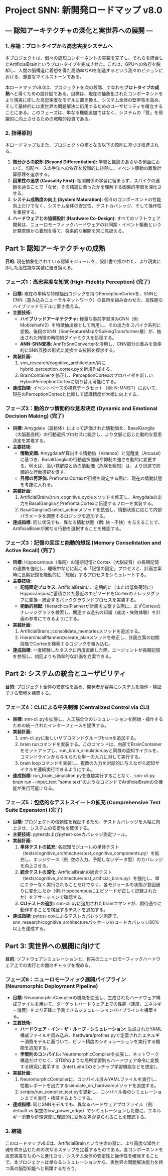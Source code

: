 # **Project SNN: 新開発ロードマップ v8.0**

## **― 認知アーキテクチャの深化と実世界への展開 ―**

### **1\. 序論：プロトタイプから高忠実度システムへ**

本プロジェクトは、個々の認知コンポーネントの実装を完了し、それらを統合したArtificialBrainというプロトタイプを完成させた。これは、GPUへの依存を脱却し、人間の脳構造に着想を得た高効率なAIを創造するという我々のビジョンにおける、重要なマイルストーンである。

本ロードマップv8.0は、プロジェクトを次の段階、すなわち**プロトタイプの成熟**へと導くための設計図である。目標は、現在の抽象化されたコンポーネントをより現実に即した高忠実度なモデルに置き換え、システム全体の堅牢性を高め、そして最終的には実世界の問題解決に応用するためのユーザビリティを確立することにある。このフェーズは、単なる機能追加ではなく、システムの「質」を飛躍的に向上させるための戦略的投資である。

### **2\. 指導原則**

本ロードマップもまた、プロジェクトの核となる以下の原則に基づき推進される。

1. **微分からの脱却 (Beyond Differentiation):** 学習と推論のあらゆる側面において、勾配ベースの手法への依存を段階的に排除し、イベント駆動の離散計算原理を追求する。  
2. **因果性の追求 (Causality First):** 相関関係の学習に留まらず、スパイクの連鎖を辿ることで「なぜ」その結論に至ったかを理解する因果的学習を深化させる。  
3. **システム成熟度の向上 (System Maturation):** 個々のコンポーネントの性能向上だけでなく、システム全体の安定性、テストカバレッジ、そして操作性を重視する。  
4. **ハードウェアとの協調設計 (Hardware Co-Design):** すべてのソフトウェア開発は、ニューロモーフィックハードウェアの非同期・イベント駆動という計算原理から着想を得て、将来的な展開を常に見据える。

## **Part 1: 認知アーキテクチャの成熟**

**目的:** 現在抽象化されている認知モジュールを、設計書で描かれた、より現実に即した高性能な実装に置き換える。

### **フェーズ1：高忠実度な知覚 (High-Fidelity Perception) (完了)**

* **目標:** 現在の単純な特徴抽出ロジックを持つPerceptionCortexを、SNNとCNN（畳み込みニューラルネットワーク）の長所を組み合わせた、高性能なハイブリッドモデルに置き換える。  
* **主要技術:**  
  * **ハイブリッドアーキテクチャ:** 軽量な事前学習済みCNN（例: MobileNetV2）を特徴抽出器として利用し、その出力をスパイク系列に変換。後段のSNN（SomFeatureMapやSpikingTransformer層）が、抽出された特徴の時間的ダイナミクスを処理する。  
  * **ANN-SNN変換:** AnnToSnnConverterを活用し、CNN部分の重みを効率的にSNN互換の形式に変換する技術を探求する。  
* **実装計画:**  
  1. snn\_research/cognitive\_architecture/内にhybrid\_perception\_cortex.pyを新規作成する。  
  2. BrainContainerを修正し、PerceptionCortexのプロバイダを新しいHybridPerceptionCortexに切り替え可能にする。  
* **達成指標:** イベントベースの視覚データセット（例: N-MNIST）において、現在のPerceptionCortexと比較して認識精度が大幅に向上する。

### **フェーズ2：動的かつ情動的な意思決定 (Dynamic and Emotional Decision Making) (完了)**

* **目標:** Amygdala（扁桃体）によって評価された情動価を、BasalGanglia（大脳基底核）の行動選択プロセスに統合し、より文脈に応じた動的な意思決定を実現する。  
* **主要技術:**  
  * **情動変調:** Amygdalaが算出する情動価（Valence）と覚醒度（Arousal）に基づき、BasalGangliaの行動選択閾値や抑制の強さを動的に変更する。例えば、高い覚醒度と負の情動価（危険を察知）は、より迅速で防御的な行動選択を促す。  
  * **目標の再評価:** PrefrontalCortexが目標を設定する際に、現在の情動状態を考慮に入れる。  
* **実装計画:**  
  1. ArtificialBrainのrun\_cognitive\_cycleメソッドを修正し、Amygdalaの出力をBasalGangliaとPrefrontalCortexに伝達するフローを実装する。  
  2. BasalGangliaのselect\_actionメソッドを拡張し、情動状態に応じて内部パラメータを調整するロジックを追加する。  
* **達成指標:** 同じ状況でも、異なる情動状態（例: 快・不快）を与えることで、ArtificialBrainが異なる行動を選択することを確認する。

### **フェーズ3：記憶の固定と能動的想起 (Memory Consolidation and Active Recall) (完了)**

* **目標:** Hippocampus（海馬）の短期記憶とCortex（大脳皮質）の長期記憶の連携を強化し、睡眠中などに起こる「記憶の固定」プロセスと、計画立案時に長期記憶を能動的に「想起」するプロセスをシミュレートする。  
* **主要技術:**  
  * **記憶固定プロセス:** ArtificialBrainに、定期的に（または低負荷時に）Hippocampusに蓄積された最近のエピソードをCortexのナレッジグラフに変換・統合するバックグラウンドプロセスを実装する。  
  * **能動的想起:** HierarchicalPlannerが計画を立案する際に、まずCortexのナレッジグラフを検索し、関連する過去の知識（成功・失敗体験）を計画の参考にできるようにする。  
* **実装計画:**  
  1. ArtificialBrainにconsolidate\_memoriesメソッドを追加する。  
  2. HierarchicalPlannerのcreate\_planメソッドを修正し、計画立案の初期段階でCortexを検索するロジックを組み込む。  
* **達成指標:** 一度経験したタスクに再度直面した際、エージェントが長期記憶を参照し、初回よりも効率的な計画を立案できる。

## **Part 2: システムの統合とユーザビリティ**

**目的:** プロジェクト全体の安定性を高め、開発者が容易にシステムを操作・検証できる環境を構築する。

### **フェーズ4：CLIによる中央制御 (Centralized Control via CLI)**

* **目標:** snn-cli.pyを拡張し、人工脳全体のシミュレーションを開始・操作するための統一されたインターフェースを提供する。  
* **実装計画:**  
  1. snn-cli.pyに新しいサブコマンドグループbrainを追加する。  
  2. brain runコマンドを実装する。このコマンドは、内部でBrainContainerをセットアップし、run\_brain\_simulation.pyと同様の認知サイクルを、コマンドラインから与えられた単一の入力に対して実行する。  
  3. brain loopコマンドを実装し、複数の入力を対話的に与えながら認知サイクルを連続実行できるようにする。  
* **達成指標:** run\_brain\_simulation.pyを直接実行することなく、snn-cli.py brain run \--input\_text "some text"のようなコマンドでArtificialBrainの全機能が実行可能になる。

### **フェーズ5：包括的なテストスイートの拡充 (Comprehensive Test Suite Expansion) (完了)**

* **目標:** プロジェクトの信頼性を保証するため、テストカバレッジを大幅に向上させ、システムの安定性を確保する。  
* **主要技術:** pytestおよびpytest-covカバレッジ測定ツール。  
* **実装計画:**  
  1. **単体テストの拡充:** 各認知モジュールの単体テスト（tests/cognitive\_architecture/test\_cognitive\_components.py）を拡充し、エッジケース（例: 空の入力、予期しないデータ型）のカバレッジを向上させる。  
  2. **統合テストの深化:** ArtificialBrainの統合テスト（tests/cognitive\_architecture/test\_artificial\_brain.py）を強化し、単にエラーなく実行されることだけでなく、各モジュールの状態が意図通りに変化したか（例: Hippocampusにエピソードが正しく記録されたか）をアサーションで確認する。  
  3. **CLIテストの追加:** snn-cli.pyに追加されたbrainコマンドが、期待通りに動作することを検証するテストを追加する。  
* **達成指標:** pytest-covによるテストカバレッジ測定で、snn\_research/cognitive\_architectureパッケージのコードカバレッジ80%以上を達成する。

## **Part 3: 実世界への展開に向けて**

**目的:** ソフトウェアシミュレーションと、将来のニューロモーフィックハードウェア上での実行との間のギャップを埋める。

### **フェーズ6：ニューロモーフィック展開パイプライン (Neuromorphic Deployment Pipeline)**

* **目標:** NeuromorphicCompilerの機能を拡張し、生成されたハードウェア構成ファイルを用いて、ターゲットハードウェア上での性能（速度、エネルギー消費）をより正確に予測できるシミュレーションパイプラインを構築する。  
* **主要技術:**  
  * **ハードウェア・イン・ザ・ループ・シミュレーション:** 生成されたYAML構成ファイルを読み込み、hardware/profiles.pyで定義されたエネルギー消費モデルに基づいて、ビット精度のシミュレーションを実行する機能を追加する。  
  * **学習則のコンパイル:** NeuromorphicCompilerを拡張し、ネットワーク構造だけでなく、STDPのような局所学習則もハードウェア命令に変換する研究に着手する（Intel Loihi 2のオンチップ学習機能などを想定）。  
* **実装計画:**  
  1. NeuromorphicCompilerに、コンパイル済みYAMLファイルを実行し、性能レポートを出力するsimulate\_on\_hardwareメソッドを追加する。  
  2. scripts/run\_compiler\_test.pyを更新し、コンパイル後のシミュレーションまでを実行・検証するようにする。  
* **達成指標:** 同じSNNモデルでも、異なるハードウェアプロファイル（例: default vs 架空のlow\_power\_edge）でシミュレーションした際に、エネルギー消費や処理速度に理論的に妥当な差が見られることを確認する。

### **3\. 結論**

このロードマップv8.0は、ArtificialBrainという生命の器に、より高度な知性と魂を吹き込むための次なるステップを定義するものである。各コンポーネントを高忠実度なものへと進化させ、システム全体の安定性と操作性を確保することで、本プロジェクトは単なるシミュレーションから、実世界の問題解決能力を持つ真の脳型知能へと飛躍するだろう。